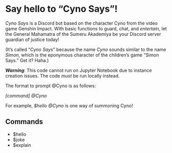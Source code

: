 # Say hello to “Cyno Says”!

*Cyno Says* is a Discord bot based on the character Cyno from the video game Genshin Impact. With basic functions to guard, chat, and *entertain*, let the General Mahamatra of the Sumeru Akademiya be your Discord server guardian of justice today!

(It’s called “*Cyno Says*” because the name *Cyno* sounds similar to the name *Simon*, which is the eponymous character of the children’s game “Simon Says.” Get it? Haha.)

***Warning***: This code cannot run on Jupyter Notebook due to instance creation issues. The code *must* be run locally instead. 

The format to prompt @Cyno is as follows: 

*[command] @Cyno*

For example, *$hello @Cyno* is one way of summoning Cyno! 

## Commands

* $hello
* $joke
* $explain
